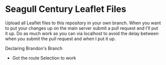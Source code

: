 Seagull Century Leaflet Files
=============
Upload all Leaflet files to this repository in your own branch. When you want to put your changes up on the main server submit a pull request and I'll put it up. Do as much work as you can via localhost to avoid the delay between when you submit the pull request and when I put it up.

Declaring Brandon's Branch
- Got the route Selection to work
